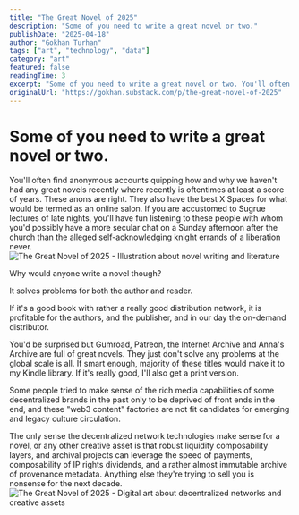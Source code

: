 ```yaml
---
title: "The Great Novel of 2025"
description: "Some of you need to write a great novel or two."
publishDate: "2025-04-18"
author: "Gokhan Turhan"
tags: ["art", "technology", "data"]
category: "art"
featured: false
readingTime: 3
excerpt: "Some of you need to write a great novel or two. You'll often find anonymous accounts quipping how and why we haven't had any great novels recently where recently is oftentimes at least a score..."
originalUrl: "https://gokhan.substack.com/p/the-great-novel-of-2025"
---
```


# Some of you need to write a great novel or two.

You'll often find anonymous accounts quipping how and why we haven't had any great novels recently where recently is oftentimes at least a score of years. These anons are right. They also have the best X Spaces for what would be termed as an online salon. If you are accustomed to Sugrue lectures of late nights, you'll have fun listening to these people with whom you'd possibly have a more secular chat on a Sunday afternoon after the church than the alleged self-acknowledging knight errands of a liberation never.
![The Great Novel of 2025 - Illustration about novel writing and literature](/blog/images/the-great-novel-of-2025-1752996705401.png)

Why would anyone write a novel though?

It solves problems for both the author and reader.

If it's a good book with rather a really good distribution network, it is profitable for the authors, and the publisher, and in our day the on-demand distributor.

You'd be surprised but Gumroad, Patreon, the Internet Archive and Anna's Archive are full of great novels. They just don't solve any problems at the global scale is all. If smart enough, majority of these titles would make it to my Kindle library. If it's really good, I'll also get a print version.

Some people tried to make sense of the rich media capabilities of some decentralized brands in the past only to be deprived of front ends in the end, and these "web3 content" factories are not fit candidates for emerging and legacy culture circulation.

The only sense the decentralized network technologies make sense for a novel, or any other creative asset is that robust liquidity composability layers, and archival projects can leverage the speed of payments, composability of IP rights dividends, and a rather almost immutable archive of provenance metadata. Anything else they're trying to sell you is nonsense for the next decade.
![The Great Novel of 2025 - Digital art about decentralized networks and creative assets](/blog/images/the-great-novel-of-2025-1752996706350.png)